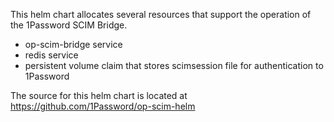 This helm chart allocates several resources that support the operation of the 1Password SCIM Bridge.

* op-scim-bridge service
* redis service
* persistent volume claim that stores scimsession file for authentication to 1Password

The source for this helm chart is located at https://github.com/1Password/op-scim-helm 